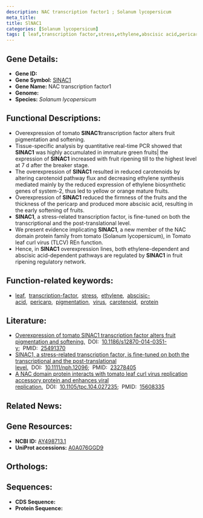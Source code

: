 ```yaml
---
description: NAC transcription factor1 ; Solanum lycopersicum
meta_title:
title: SlNAC1
categories: [Solanum lycopersicum]
tags: [ leaf,transcription factor,stress,ethylene,abscisic acid,pericarp,pigmentation,virus,carotenoid,protein ]
---
```


## Gene Details:
- **Gene ID:** []()
- **Gene Symbol:** <u>SlNAC1</u>
- **Gene Name:** NAC transcription factor1
- **Genome:** []()
- **Species:** *Solanum lycopersicum*

## Functional Descriptions:
   - Overexpression of tomato **SlNAC1**transcription factor alters fruit pigmentation and softening.
   - Tissue-specific analysis by quantitative real-time PCR showed that **SlNAC1** was highly accumulated in immature green fruits| the expression of **SlNAC1** increased with fruit ripening till to the highest level at 7 d after the breaker stage.
   - The overexpression of **SlNAC1** resulted in reduced carotenoids by altering carotenoid pathway flux and decreasing ethylene synthesis mediated mainly by the reduced expression of ethylene biosynthetic genes of system-2, thus led to yellow or orange mature fruits.
   - Overexpression of **SlNAC1** reduced the firmness of the fruits and the thickness of the pericarp and produced more abscisic acid, resulting in the early softening of fruits.
   - **SlNAC1**, a stress-related transcription factor, is fine-tuned on both the transcriptional and the post-translational level.
   - We present evidence implicating **SlNAC1**, a new member of the NAC domain protein family from tomato (Solanum lycopersicum), in Tomato leaf curl virus (TLCV) REn function. 
   - Hence, in **SlNAC1** overexpression lines, both ethylene-dependent and abscisic acid-dependent pathways are regulated by **SlNAC1** in fruit ripening regulatory network.

## Function-related keywords:
   - [leaf](/tags/leaf/),&nbsp;&nbsp;[transcription-factor](/tags/transcription-factor/),&nbsp;&nbsp;[stress](/tags/stress/),&nbsp;&nbsp;[ethylene](/tags/ethylene/),&nbsp;&nbsp;[abscisic-acid](/tags/abscisic-acid/),&nbsp;&nbsp;[pericarp](/tags/pericarp/),&nbsp;&nbsp;[pigmentation](/tags/pigmentation/),&nbsp;&nbsp;[virus](/tags/virus/),&nbsp;&nbsp;[carotenoid](/tags/carotenoid/),&nbsp;&nbsp;[protein](/tags/protein/)

## Literature:
   - [Overexpression of tomato SlNAC1 transcription factor alters fruit pigmentation and softening.](https://doi.org/10.1186/s12870-014-0351-y)&nbsp;&nbsp;DOI:&nbsp;&nbsp;[10.1186/s12870-014-0351-y](https://doi.org/10.1186/s12870-014-0351-y);&nbsp;&nbsp;PMID:&nbsp;&nbsp;[25491370](https://pubmed.ncbi.nlm.nih.gov/25491370/)
   - [SlNAC1, a stress-related transcription factor, is fine-tuned on both the transcriptional and the post-translational level.](https://doi.org/10.1111/nph.12096)&nbsp;&nbsp;DOI:&nbsp;&nbsp;[10.1111/nph.12096](https://doi.org/10.1111/nph.12096);&nbsp;&nbsp;PMID:&nbsp;&nbsp;[23278405](https://pubmed.ncbi.nlm.nih.gov/23278405/)
   - [A NAC domain protein interacts with tomato leaf curl virus replication accessory protein and enhances viral replication.](https://doi.org/10.1105/tpc.104.027235)&nbsp;&nbsp;DOI:&nbsp;&nbsp;[10.1105/tpc.104.027235](https://doi.org/10.1105/tpc.104.027235);&nbsp;&nbsp;PMID:&nbsp;&nbsp;[15608335](https://pubmed.ncbi.nlm.nih.gov/15608335/)

## Related News:

## Gene Resources:
- **NCBI ID:**  [AY498713.1](https://www.ncbi.nlm.nih.gov/gene/?term=AY498713.1)
- **UniProt accessions:**  [A0A076GGD9](https://www.uniprot.org/uniprotkb/A0A076GGD9/entry)

## Orthologs:

## Sequences:
- **CDS Sequence:**
- **Protein Sequence:**
